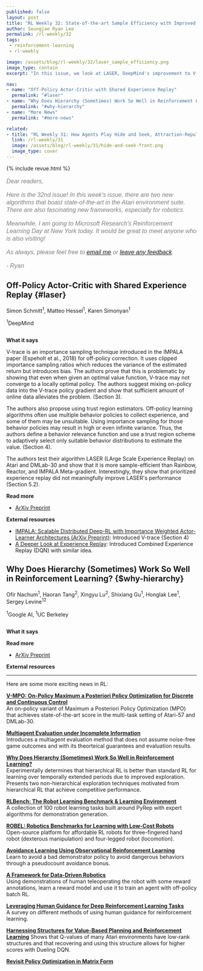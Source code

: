 ```yaml
---
published: false
layout: post
title: "RL Weekly 32: State-of-the-art Sample Efficiency with Improved V-trace and an Analysis and Isolation of Benefits of Hierarchical RL"
author: Seungjae Ryan Lee
permalink: /rl-weekly/32
tags:
 - reinforcement-learning
 - rl-weekly

image: /assets/blog/rl-weekly/32/laser_sample_efficiency.png
image_type: contain
excerpt: "In this issue, we look at LASER, DeepMind's improvement to V-trace that achieves state-of-the-art sample efficiency in Atari environments. We also look at Google AI and UC Berkeley's study on hierarchical RL, analyzing and isolating the reason behind the benefits of hierarchical RL in certain environments."

nav:
- name: "Off-Policy Actor-Critic with Shared Experience Replay"
  permalink: "#laser"
- name: "Why Does Hierarchy (Sometimes) Work So Well in Reinforcement Learning?"
  permalink: "#why-hierarchy"
- name: "More News"
  permalink: "#more-news"

related:
- title: "RL Weekly 31: How Agents Play Hide and Seek, Attraction-Repulsion Actor Critic, and Efficient Learning from Demonstrations"
  link: /rl-weekly/31
  image: /assets/blog/rl-weekly/31/hide-and-seek-front.png
  image_type: cover
---
```



{% include revue.html %}

<style>
.letter, .letter p {
  color: gray;
  font-family: "Helvetica", "Arial", sans-serif;
  font-size: 16px;
  font-style: italic;
  font-weight: 400;
  line-height: 20px;
}
.letter a {
  font-family: "Helvetica", "Arial", sans-serif;
  font-size: 16px;
  font-style: italic;
  font-weight: 400;
  line-height: 20px;
}
</style>

<div class="letter">
<p>
Dear readers,
</p>
<p>
Here is the 32nd issue! In this week's issue, there are two new algorithms that boast state-of-the-art in the Atari environment suite. There are also fascinating new frameworks, especially for robotics.
</p>
<p>
Meanwhile, I am going to Microsoft Research's Reinforcement Learning Day at New York today. It would be great to meet anyone who is also visiting!
</p>
<p>
As always, please feel free to <a href="mailto:seungjaeryanlee@gmail.com">email me</a> or <a href="https://forms.gle/yZiHUXbtph8msVHn9">leave any feedback</a>.
</p>
<p>
- Ryan
</p>
</div>


## Off-Policy Actor-Critic with Shared Experience Replay {#laser}

<p class="authors" style="font-size: 1em">
Simon Schmitt<sup>1</sup>,
Matteo Hessel<sup>1</sup>,
Karen Simonyan<sup>1</sup>
</p>
<p class="authors__institutions" style="font-size: 1em">
    <sup>1</sup>DeepMind
</p>

<div class="w60">
  <img src="{{ absolute_url }}/assets/blog/rl-weekly/32/laser_sample_efficiency.png" alt="">
</div>


**What it says**

V-trace is an importance sampling technique introduced in the IMPALA paper (Espeholt et al., 2018) for off-policy correction. It uses clipped importance sampling ratios which reduces the variance of the estimated return but introduces bias. The authors prove that this is problematic by showing that even when given an optimal value function, V-trace may not converge to a locally optimal policy. The authors suggest mixing on-policy data into the V-trace policy gradient and show that sufficient amount of online data alleviates the problem. (Section 3).

The authors also propose using trust region estimators. Off-policy learning algorithms often use multiple behavior policies to collect experience, and some of them may be unsuitable. Using importance sampling for those behavior policies may result in high or even infinite variance. Thus, the authors define a behavior relevance function and use a trust region scheme to adaptively select only suitable behavior distributions to estimate the value. (Section 4).

The authors test their algorithm LASER (LArge Scale Experience Replay) on Atari and DMLab-30 and show that it is more sample-efficient than Rainbow, Reactor, and IMPALA Meta-gradient. Interestingly, they show that prioritized experience replay did not meaningfully improve LASER's performance (Section 5.2).

**Read more**

- [ArXiv Preprint](https://arxiv.org/abs/1909.11583)

**External resources**

- [IMPALA: Scalable Distributed Deep-RL with Importance Weighted Actor-Learner Architectures (ArXiv Preprint)](https://arxiv.org/abs/1802.01561): Introduced V-trace (Section 4)
- [A Deeper Look at Experience Replay](https://arxiv.org/abs/1712.01275): Introduced Combined Experience Replay (DQN) with similar idea.





## Why Does Hierarchy (Sometimes) Work So Well in Reinforcement Learning? {$why-hierarchy}

<p class="authors" style="font-size: 1em">
Ofir Nachum<sup>1</sup>,
Haoran Tang<sup>2</sup>,
Xingyu Lu<sup>2</sup>,
Shixiang Gu<sup>1</sup>,
Honglak Lee<sup>1</sup>,
Sergey Levine<sup>12</sup>
</p>
<p class="authors__institutions" style="font-size: 1em">
    <sup>1</sup>Google AI,
    <sup>1</sup>UC Berkeley
</p>

<div class="w60">
  <img src="{{ absolute_url }}/assets/blog/rl-weekly/32/why_hierarchy_summary.png" alt="">
</div>

**What it says**


**Read more**

- [ArXiv Preprint](https://arxiv.org/abs/1909.10618)

**External resources**








------

<div id="more-news"></div>

Here are some more exciting news in RL:

[**V-MPO: On-Policy Maximum a Posteriori Policy Optimization for Discrete and Continuous Control**](https://arxiv.org/abs/1909.12238)
<br/>
An on-policy variant of Maximum a Posteriori Policy Optimization (MPO) that achieves state-of-the-art score in the multi-task setting of Atari-57 and DMLab-30.

[**Multiagent Evaluation under Incomplete Information**](https://arxiv.org/abs/1909.09849)
<br/>
Introduces a multiagent evaluation method that does not assume noise-free game outcomes and with its theorteical guarantees and evaluation results.

[**Why Does Hierarchy (Sometimes) Work So Well in Reinforcement Learning?**](https://arxiv.org/abs/1909.10618)
<br/>
Experimentally determines that hierarchical RL is better than standard RL for learning over temporally extended periods due to improved exploration. Presents two non-hierarchical exploration techniques motivated from hierarchical RL that achieve competitive performance.

[**RLBench: The Robot Learning Benchmark & Learning Environment**](https://sites.google.com/view/rlbench)
<br/>
A collection of 100 robot learning tasks built around PyRep with expert algorithms for demonstration generation.

[**ROBEL: Robotics Benchmarks for Learning with Low-Cost Robots**](https://sites.google.com/view/roboticsbenchmarks/)
<br/>
Open-source platform for affordable RL robots for three-fingered hand robot (dexterous manipulation) and four-legged robot (locomotion).

[**Avoidance Learning Using Observational Reinforcement Learning**](https://arxiv.org/abs/1909.11228)
<br/>
Learn to avoid a bad demonstrator policy to avoid dangerous behaviors through a pseudocount avoidance bonus.

[**A Framework for Data-Driven Robotics**](https://arxiv.org/abs/1909.12200)
<br/>
Using demonstrations of human teleoperating the robot with some reward annotations, learn a reward model and use it to train an agent with off-policy batch RL.

[**Leveraging Human Guidance for Deep Reinforcement Learning Tasks**](https://arxiv.org/abs/1909.09906)
<br/>
A survey on different methods of using human guidance for reinforcement learning.

[**Harnessing Structures for Value-Based Planning and Reinforcement Learning**](https://arxiv.org/abs/1909.12255)
Shows that Q-values of many Atari environments have low-rank structures and that recovering and using this structure allows for higher scores with Dueling DQN.

[**Revisit Policy Optimization in Matrix Form**](https://arxiv.org/abs/1909.09186)



<!-- 
APPLICATION
- [RL for Attraction Selection](https://arxiv.org/abs/1909.10500)
- [RL for Portfolio Management](https://arxiv.org/abs/1909.09571)
- [RL for Intelligent Traffic Control](https://arxiv.org/abs/1909.10651)
- [RL for Active Perception Image Classification](https://arxiv.org/abs/1909.09705)
- [RL for Civilian UAV Management](https://arxiv.org/abs/1909.10090)
- [RL for Redirection](https://arxiv.org/abs/1909.09505)
- [RL for Driver Drowsiness](https://arxiv.org/abs/1909.11456)
- [RL for Lane Changes](https://arxiv.org/abs/1909.11538)
- [RL for Source Seeking](https://arxiv.org/abs/1909.11236)
- [Motion Retargetting](https://arxiv.org/abs/1909.11303)
- [UAV Power Management](https://arxiv.org/abs/1909.12217)
- [SAT Solver](https://arxiv.org/abs/1909.11830)
- [RL for Data Valuation](https://arxiv.org/abs/1909.11671) -->

<!-- - https://arxiv.org/abs/1909.11730 (SPOT -> EVT) -->
<!-- - https://arxiv.org/abs/1909.11373 (tiMe) -->
<!-- - https://arxiv.org/abs/1909.11821 (MBRL+WGAN) -->
<!-- - https://arxiv.org/abs/1909.10449 (Sim2Real, ROMDP) -->
<!-- - [**Deep Dynamics Models for Learning Dexterous Manipulation**](https://sites.google.com/view/pddm/) -->
<!-- [**How Much Do Unstated Problem Constraints Limit Deep Robotic Reinforcement Learning?**](https://arxiv.org/abs/1909.09282) -->
<!-- - [Invariant Transform Experience Replay](https://arxiv.org/abs/1909.10707) -->
<!-- [**Loaded DiCE: Trading off Bias and Variance in Any-Order Score Function Estimators for Reinforcement Learning**](https://arxiv.org/abs/1909.10549) -->
